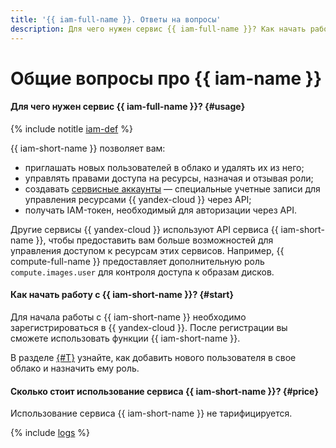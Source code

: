 ```yaml
---
title: '{{ iam-full-name }}. Ответы на вопросы'
description: Для чего нужен сервис {{ iam-full-name }}? Как начать работу с {{ iam-short-name }}? Сколько стоит использование сервиса {{ iam-short-name }}? Ответы на эти и другие вопросы в данной статье.
---
```


# Общие вопросы про {{ iam-name }}

#### Для чего нужен сервис {{ iam-full-name }}? {#usage}

{% include notitle [iam-def](../../_includes/iam-def.md) %}

{{ iam-short-name }} позволяет вам:
* приглашать новых пользователей в облако и удалять их из него;
* управлять правами доступа на ресурсы, назначая и отзывая роли;
* создавать [сервисные аккаунты](../../iam/concepts/users/service-accounts.md) — специальные учетные записи для управления ресурсами {{ yandex-cloud }} через API;
* получать IAM-токен, необходимый для авторизации через API.

Другие сервисы {{ yandex-cloud }} используют API сервиса {{ iam-short-name }}, чтобы предоставить вам больше возможностей для управления доступом к ресурсам этих сервисов. Например, {{ compute-full-name }} предоставляет дополнительную роль `compute.images.user` для контроля доступа к образам дисков.

#### Как начать работу с {{ iam-short-name }}? {#start}

Для начала работы с {{ iam-short-name }} необходимо зарегистрироваться в {{ yandex-cloud }}. После регистрации вы сможете использовать функции {{ iam-short-name }}.

В разделе [{#T}](../../iam/quickstart.md) узнайте, как добавить нового пользователя в свое облако и назначить ему роль.

#### Сколько стоит использование сервиса {{ iam-short-name }}? {#price}

Использование сервиса {{ iam-short-name }} не тарифицируется.

{% include [logs](../logs.md) %}
